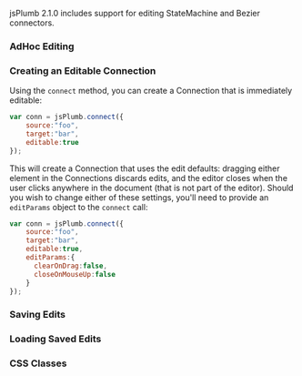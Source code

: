 jsPlumb 2.1.0 includes support for editing StateMachine and Bezier connectors.
 
### AdHoc Editing

### Creating an Editable Connection

Using the `connect` method, you can create a Connection that is immediately editable:

```javascript
var conn = jsPlumb.connect({
    source:"foo",
    target:"bar",
    editable:true
});
```

This will create a Connection that uses the edit defaults: dragging either element in the Connections discards edits, and
the editor closes when the user clicks anywhere in the document (that is not part of the editor). Should you wish to 
change either of these settings, you'll need to provide an `editParams` object to the `connect` call:
  
```javascript
var conn = jsPlumb.connect({
    source:"foo",
    target:"bar",
    editable:true,
    editParams:{
      clearOnDrag:false,
      closeOnMouseUp:false
    }
});
```  

### Saving Edits

### Loading Saved Edits

### CSS Classes

